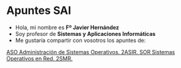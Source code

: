 # Apuntes SAI

- Hola, mi nombre es **Fº Javier Hernández**
- Soy profesor de **Sistemas y Aplicaciones Informáticas**
- Me gustaría compartir con vosotros los apuntes de:

[ASO Administración de Sistemas Operativos. 2ASIR. ](https://fjavier-hernandez.github.io/aso/)
[SOR Sistemas Operativos en Red. 2SMR. ](https://fjavier-hernandez.github.io/sor/)
